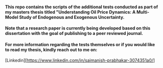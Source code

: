 #### This repo contains the scripts of the additional tests conducted as part of my masters thesis titled "Understanding Oil Price Dynamics: A Multi-Model Study of Endogenous and Exogenous Uncertainty. 

#### Note that a research paper is currently being developed based on this dissertation with the goal of publishing to a peer reviewed journal. 

#### For more information regarding the tests themselves or if you would like to read my thesis, kindly reach out to me on:

[Linkedin][https://www.linkedin.com/in/saimanish-prabhakar-3074351a0/]


